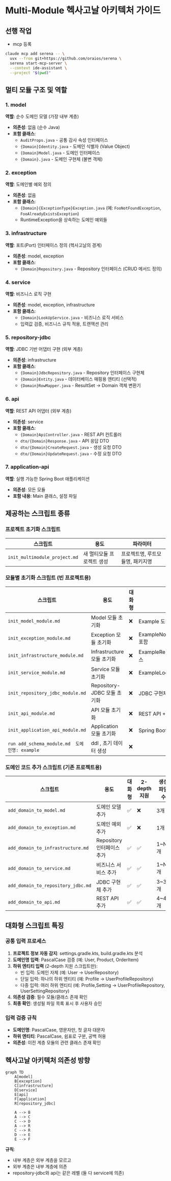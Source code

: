 # Multi-Module 헥사고날 아키텍처 가이드

## 선행 작업 
- mcp 등록 
```sh
claude mcp add serena -- \
  uvx --from git+https://github.com/oraios/serena \
  serena start-mcp-server \
  --context ide-assistant \
  --project "$(pwd)"
```

## 멀티 모듈 구조 및 역할


### 1. model
**역할**: 순수 도메인 모델 (가장 내부 계층)
- **의존성**: 없음 (순수 Java)
- **포함 클래스**:
  - `AuditProps.java` - 공통 감사 속성 인터페이스
  - `{Domain}Identity.java` - 도메인 식별자 (Value Object)
  - `{Domain}Model.java` - 도메인 인터페이스
  - `{Domain}.java` - 도메인 구현체 (불변 객체)

### 2. exception
**역할**: 도메인별 예외 정의
- **의존성**: 없음
- **포함 클래스**:
  - `{Domain}{ExceptionType}Exception.java` (예: `FooNotFoundException`, `FooAlreadyExistsException`)
  - RuntimeException을 상속하는 도메인 예외들

### 3. infrastructure
**역할**: 포트(Port) 인터페이스 정의 (헥사고날의 경계)
- **의존성**: model, exception
- **포함 클래스**:
  - `{Domain}Repository.java` - Repository 인터페이스 (CRUD 메서드 정의)

### 4. service
**역할**: 비즈니스 로직 구현
- **의존성**: model, exception, infrastructure
- **포함 클래스**:
  - `{Domain}LookUpService.java` - 비즈니스 로직 서비스
  - 입력값 검증, 비즈니스 규칙 적용, 트랜잭션 관리

### 5. repository-jdbc
**역할**: JDBC 기반 어댑터 구현 (외부 계층)
- **의존성**: infrastructure
- **포함 클래스**:
  - `{Domain}JdbcRepository.java` - Repository 인터페이스 구현체
  - `{Domain}Entity.java` - 데이터베이스 매핑용 엔티티 (선택적)
  - `{Domain}RowMapper.java` - ResultSet → Domain 객체 변환기

### 6. api
**역할**: REST API 어댑터 (외부 계층)
- **의존성**: service
- **포함 클래스**:
  - `{Domain}ApiController.java` - REST API 컨트롤러
  - `dto/{Domain}Response.java` - API 응답 DTO
  - `dto/{Domain}CreateRequest.java` - 생성 요청 DTO
  - `dto/{Domain}UpdateRequest.java` - 수정 요청 DTO

### 7. application-api
**역할**: 실행 가능한 Spring Boot 애플리케이션
- **의존성**: 모든 모듈
- **포함 내용**: Main 클래스, 설정 파일

## 제공하는 스크립트 종류

### 프로젝트 초기화 스크립트
| 스크립트 | 용도 | 파라미터 |
|---------|------|----------|
| `init_multimodule_project.md` | 새 멀티모듈 프로젝트 생성 | 프로젝트명, 루트모듈명, 패키지명 |

### 모듈별 초기화 스크립트 (빈 프로젝트용)
| 스크립트                                      | 용도                     | 대화형 | 비고 |
|-------------------------------------------|------------------------|--------|------|
| `init_model_module.md`                    | Model 모듈 초기화           | ❌ | Example 도메인 포함 |
| `init_exception_module.md`                | Exception 모듈 초기화       | ❌ | ExampleNotFoundException 포함 |
| `init_infrastructure_module.md`           | Infrastructure 모듈 초기화  | ❌ | ExampleRepository 인터페이스 |
| `init_service_module.md`                  | Service 모듈 초기화         | ❌ | ExampleLookUpService |
| `init_repository_jdbc_module.md`          | Repository-JDBC 모듈 초기화 | ❌ | JDBC 구현체들 |
| `init_api_module.md`                      | API 모듈 초기화             | ❌ | REST API + DTO들 |
| `init_application_api_module.md`          | Application 모듈 초기화     | ❌ | Spring Boot 메인 클래스 |
| `run add_schema_module.md  도메인명: example` | ddl , 초기 데이터 생성        | ❌ |  |


### 도메인 코드 추가 스크립트 (기존 프로젝트용)
| 스크립트 | 용도 | 대화형 | 2-depth 지원 | 생성 파일 수 |
|---------|------|--------|-------------|-------------|
| `add_domain_to_model.md` | 도메인 모델 추가 | ✅ | ❌ | 3개 |
| `add_domain_to_exception.md` | 도메인 예외 추가 | ✅ | ❌ | 1개 |
| `add_domain_to_infrastructure.md` | Repository 인터페이스 추가 | ✅ | ✅ | 1~N개 |
| `add_domain_to_service.md` | 비즈니스 서비스 추가 | ✅ | ✅ | 1~N개 |
| `add_domain_to_repository_jdbc.md` | JDBC 구현체 추가 | ✅ | ✅ | 3~3N개 |
| `add_domain_to_api.md` | REST API 추가 | ✅ | ✅ | 4~4N개 |

## 대화형 스크립트 특징

### 공통 입력 프로세스
1. **프로젝트 정보 자동 감지**: settings.gradle.kts, build.gradle.kts 분석
2. **도메인명 입력**: PascalCase 검증 (예: User, Product, OrderItem)
3. **하위 엔티티 입력** (2-depth 지원 스크립트만):
   - 빈 입력: 도메인 자체 (예: User → UserRepository)
   - 단일 입력: 하나의 하위 엔티티 (예: Profile → UserProfileRepository)
   - 다중 입력: 여러 하위 엔티티 (예: Profile,Setting → UserProfileRepository, UserSettingRepository)
4. **의존성 검증**: 필수 모듈/클래스 존재 확인
5. **최종 확인**: 생성될 파일 목록 표시 후 사용자 승인

### 입력 검증 규칙
- **도메인명**: PascalCase, 영문자만, 첫 글자 대문자
- **하위 엔티티**: PascalCase, 쉼표로 구분, 공백 허용
- **의존성**: 이전 계층 모듈의 관련 클래스 존재 확인

## 헥사고날 아키텍처 의존성 방향

```mermaid
graph TD
    A[model]
    B[exception]
    C[infrastructure]
    D[service]
    E[api]
    F[application]
    R[repository_jdbc]

    A --> B
    A --> C
    C --> D
    A --> R
    C --> R
    D --> E
    E --> F
```

**규칙**:
- 내부 계층은 외부 계층을 모르고
- 외부 계층은 내부 계층에 의존
- repository-jdbc와 api는 같은 레벨 (둘 다 service에 의존)